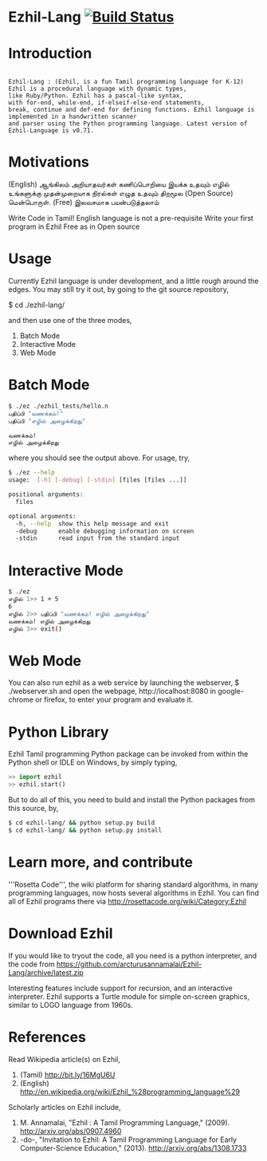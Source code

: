 Ezhil-Lang [![Build Status](https://travis-ci.org/arcturusannamalai/Ezhil-Lang.png)](https://travis-ci.org/arcturusannamalai/Ezhil-Lang)
==========

Introduction
============

```எழில்: தமிழ் நிரலாக்க மொழி; முதன்முறை கணிப்பொறி நிரல் எழுதுகிற தமிழ் மாணவர்களுக்கு இது உதவும்.

Ezhil-Lang : (Ezhil, is a fun Tamil programming language for K-12)
Ezhil is a procedural language with dynamic types,
like Ruby/Python. Ezhil has a pascal-like syntax,
with for-end, while-end, if-elseif-else-end statements,
break, continue and def-end for defining functions. Ezhil language is implemented in a handwritten scanner
and parser using the Python programming language. Latest version of Ezhil-Language is v0.71.
```

Motivations
===========
(English) ஆங்கிலம் அறியாதவர்கள் கணிப்பொறியை இயக்க உதவும் 
எழில் உங்களுக்கு முதன்முறையாக நிரல்கள் எழுத உதவும் 
திறமூல (Open Source) மென்பொருள். 
(Free) இலவசமாக பயன்படுத்தலாம் 

Write Code in Tamil!
English language is not a pre-requisite
Write your first program in Ezhil
Free as in Open source

Usage
=====

Currently Ezhil language is under development, and a little rough around the
edges. You may still try it out, by going to the git source repository,

$ cd ./ezhil-lang/

and then use one of the three modes,

1. Batch Mode
2. Interactive Mode
3. Web Mode

Batch Mode
==========
```bash
$ ./ez ./ezhil_tests/hello.n 
பதிப்பி "வணக்கம்!"
பதிப்பி "எழில் அழைக்கிறது"

வணக்கம்!
எழில் அழைக்கிறது
```

where you should see the output above. For usage, try,
```bash
$ ./ez --help
usage:  [-h] [-debug] [-stdin] [files [files ...]]

positional arguments:
  files

optional arguments:
  -h, --help  show this help message and exit
  -debug      enable debugging information on screen
  -stdin      read input from the standard input
```

Interactive Mode
================
```bash
$ ./ez
எழில் 1>> 1 + 5
6
எழில் 2>> பதிப்பி "வணக்கம்! எழில் அழைக்கிறது"
வணக்கம்! எழில் அழைக்கிறது
எழில் 3>> exit()
```

Web Mode
========
You can also run ezhil as a web service by launching the webserver,
$ ./webserver.sh
and open the webpage, http://localhost:8080 in google-chrome or firefox,
to enter your program and evaluate it.

Python Library
==============
Ezhil Tamil programming Python package can be invoked from within the Python shell or IDLE on Windows, by simply typing,
```python
>> import ezhil
>> ezhil.start()
```

But to do all of this, you need to build and install the Python packages from this source, by,
```bash
$ cd ezhil-lang/ && python setup.py build
$ cd ezhil-lang/ && python setup.py install
```

Learn more, and contribute 
==========================
'''Rosetta Code''', the wiki platform for sharing standard algorithms, in
many programming languages, now hosts several algorithms in Ezhil.
You can find all of Ezhil programs there via http://rosettacode.org/wiki/Category:Ezhil

Download Ezhil
==============
If you would like to tryout the code, all you need
is a python interpreter, and the code from 
https://github.com/arcturusannamalai/Ezhil-Lang/archive/latest.zip

Interesting features include support for recursion,
and an interactive interpreter. Ezhil supports a Turtle module
for simple on-screen graphics, similar to LOGO language from 1960s.

References
==========
Read Wikipedia article(s) on Ezhil,

1. (Tamil) http://bit.ly/16MgU6U
2. (English) http://en.wikipedia.org/wiki/Ezhil_%28programming_language%29

Scholarly articles on Ezhil include,

1. M. Annamalai, "Ezhil : A Tamil Programming Language," (2009). http://arxiv.org/abs/0907.4960
2. -do-, "Invitation to Ezhil: A Tamil Programming Language for Early Computer-Science Education," (2013). http://arxiv.org/abs/1308.1733
